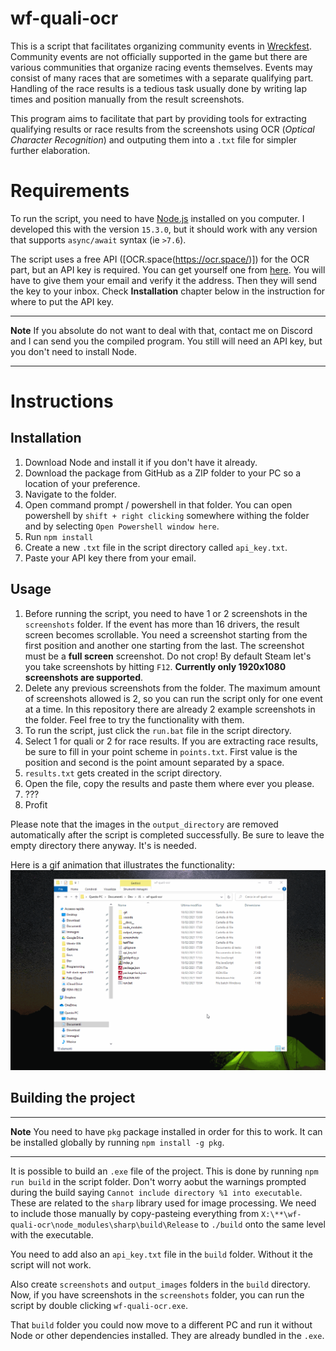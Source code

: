 # wf-quali-ocr

This is a script that facilitates organizing community events in [Wreckfest](https://order.wreckfestgame.com/). Community events are not officially supported in the game but there are various communities that organize racing events themselves. Events may consist of many races that are sometimes with a separate qualifying part. Handling of the race results is a tedious task usually done by writing lap times and position manually from the result screenshots.

This program aims to facilitate that part by providing tools for extracting qualifying results or race results from the screenshots using OCR (_Optical Character Recognition_) and outputing them into a `.txt` file for simpler further elaboration.

# Requirements

To run the script, you need to have [Node.js](https://nodejs.org/en/) installed on you computer. I developed this with the version `15.3.0`, but it should work with any version that supports `async/await` syntax (ie `>7.6`).

The script uses a free API ([OCR.space(https://ocr.space/)]) for the OCR part, but an API key is required. You can get yourself one from [here](https://ocr.space/OCRAPI). You will have to give them your email and verify it the address. Then they will send the key to your inbox. Check **Installation** chapter below in the instruction for where to put the API key.

---

**Note**
If you absolute do not want to deal with that, contact me on Discord and I can send you the compiled program. You still will need an API key, but you don't need to install Node.

---

# Instructions

## Installation

1. Download Node and install it if you don't have it already.
2. Download the package from GitHub as a ZIP folder to your PC so a location of your preference.
3. Navigate to the folder.
4. Open command prompt / powershell in that folder. You can open powershell by `shift + right clicking` somewhere withing the folder and by selecting `Open Powershell window here`.
5. Run `npm install`
6. Create a new `.txt` file in the script directory called `api_key.txt`.
7. Paste your API key there from your email.

## Usage

1. Before running the script, you need to have 1 or 2 screenshots in the `screenshots` folder. If the event has more than 16 drivers, the result screen becomes scrollable. You need a screenshot starting from the first position and another one starting from the last. The screenshot must be a **full screen** screenshot. Do not crop! By default Steam let's you take screenshots by hitting `F12`. **Currently only 1920x1080 screenshots are supported**.
2. Delete any previous screenshots from the folder. The maximum amount of screenshots allowed is 2, so you can run the script only for one event at a time. In this repository there are already 2 example screenshots in the folder. Feel free to try the functionality with them.
3. To run the script, just click the `run.bat` file in the script directory.
4. Select 1 for quali or 2 for race results. If you are extracting race results, be sure to fill in your point scheme in `points.txt`. First value is the position and second is the point amount separated by a space.
5. `results.txt` gets created in the script directory.
6. Open the file, copy the results and paste them where ever you please.
7. ???
8. Profit

Please note that the images in the `output_directory` are removed automatically after the script is completed successfully. Be sure to leave the empty directory there anyway. It's is needed.

Here is a gif animation that illustrates the functionality:
![Script functionality demonstration animation](./__docs__/wf-quali-ocr-guide.gif)

## Building the project

---

**Note**
You need to have `pkg` package installed in order for this to work. It can be installed globally by running `npm install -g pkg`.

---

It is possible to build an `.exe` file of the project. This is done by running `npm run build` in the script folder. Don't worry aobut the warnings prompted during the build saying `Cannot include directory %1 into executable`. These are related to the `sharp` library used for image processing. We need to include those manually by copy-pasteing everything from `X:\**\wf-quali-ocr\node_modules\sharp\build\Release` to `./build` onto the same level with the executable.

You need to add also an `api_key.txt` file in the `build` folder. Without it the script will not work.

Also create `screenshots` and `output_images` folders in the `build` directory. Now, if you have screenshots in the `screenshots` folder, you can run the script by double clicking `wf-quali-ocr.exe`.

That `build` folder you could now move to a different PC and run it without Node or other dependencies installed. They are already bundled in the `.exe`.
